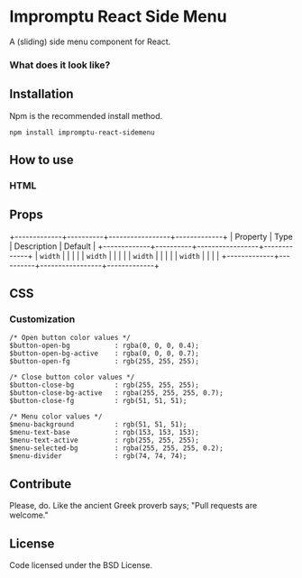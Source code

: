 # Impromptu React Side Menu

A (sliding) side menu component for React. 

### What does it look like?

## Installation

Npm is the recommended install method.

```
npm install impromptu-react-sidemenu
```

## How to use

### HTML

## Props

+-------------+----------+-----------------+-------------+
| Property    | Type     | Description     | Default     |
+-------------+----------+-----------------+-------------+
| `width`     |          |                 |             |
| `width`     |          |                 |             |
| `width`     |          |                 |             |
| `width`     |          |                 |             |
+-------------+----------+-----------------+-------------+

## CSS

### Customization

```
/* Open button color values */
$button-open-bg           : rgba(0, 0, 0, 0.4);
$button-open-bg-active    : rgba(0, 0, 0, 0.7);
$button-open-fg           : rgb(255, 255, 255);

/* Close button color values */
$button-close-bg          : rgb(255, 255, 255);
$button-close-bg-active   : rgba(255, 255, 255, 0.7);
$button-close-fg          : rgb(51, 51, 51);

/* Menu color values */
$menu-background          : rgb(51, 51, 51);
$menu-text-base           : rgb(153, 153, 153);
$menu-text-active         : rgb(255, 255, 255);
$menu-selected-bg         : rgba(255, 255, 255, 0.2);
$menu-divider             : rgb(74, 74, 74);
```

## Contribute

Please, do. Like the ancient Greek proverb says; "Pull requests are welcome."

## License

Code licensed under the BSD License.

